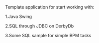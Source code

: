 ﻿Template application for start working with:

1.Java Swing

2.SQL through JDBC on DerbyDb

3.Some SQL sample for simple BPM tasks
